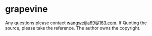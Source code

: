 # grapevine
Any questions please contact wangweijia69@163.com. 
If Quoting the source, please take the reference. 
The author owns the copyright.
